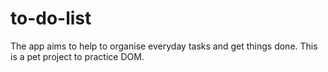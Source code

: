 # to-do-list
The app aims to help to organise everyday tasks and get things done. This is a pet project to practice DOM.

